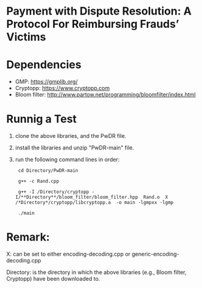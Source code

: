 # Payment with Dispute Resolution: A Protocol For Reimbursing Frauds’ Victims


# Dependencies

* GMP: https://gmplib.org/
* Cryptopp: https://www.cryptopp.com
* Bloom filter: http://www.partow.net/programming/bloomfilter/index.html


# Runnig a Test

1. clone the above libraries, and the PwDR file.
2. install the libraries and unzip "PwDR-main" file.
3. run the following command lines in order:

        cd Directory/PwDR-main
        
        g++ -c Rand.cpp
        
        g++ -I /Directory/cryptopp -I/**Directory**/bloom_filter/bloom_filter.hpp  Rand.o  X /*Directory*/cryptopp/libcryptopp.a  -o main -lgmpxx -lgmp
        
        ./main
        
        
# Remark: 

X: can be set to either encoding-decoding.cpp or generic-encoding-decoding.cpp

Directory: is the directory in which the above libraries (e.g., Bloom filter, Cryptopp) have been downloaded to. 

